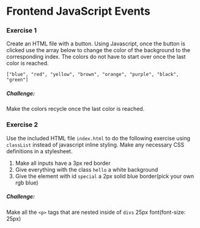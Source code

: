 # Frontend JavaScript Events

### Exercise 1
Create an HTML file with a button. Using Javascript, once the button is clicked use the array below to change the color of the background to the corresponding index. The colors do not have to start over once the last color is reached.

``` ["blue", "red", "yellow", "brown", "orange", "purple", "black", "green"]  ```

##### Challenge:
Make the colors recycle once the last color is reached.


### Exercise 2
Use the included HTML file ```index.html``` to do the following exercise using `classList` instead of javascript inline styling. Make any necessary CSS definitions in a stylesheet.

1) Make all inputs have a 3px red border
2) Give everything with the class `hello` a white background
3) Give the element with id `special` a 2px solid blue border(pick your own rgb blue)

##### Challenge:
Make all the `<p>` tags that are nested inside of `divs` 25px font(font-size: 25px)
